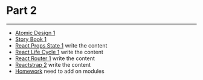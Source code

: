 # Part 2

---

* [Atomic Design 1](../../modules/atomic-design-1/README.md)
* [Story Book 1](../../modules/story-book-1/README.md)
* [React Props State 1](../../modules/react-props-state-1/README.md)    write the content
* [React Life Cycle 1](../../modules/react-life-cycle-1/README.md)    write the content
* [React Router 1](../../modules/react-router-1/README.md)    write the content
* [Reactstrap 2](../../modules/reactstrap-2/README.md)    write the content
* [Homework]() need to add on modules
